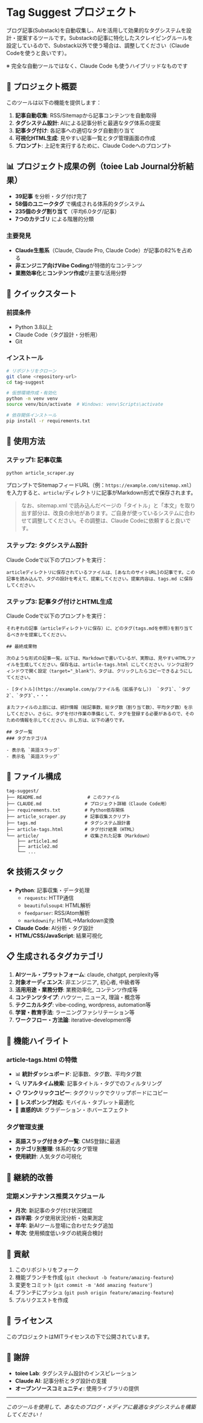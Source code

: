 # Tag Suggest プロジェクト

ブログ記事(Substack)を自動収集し、AIを活用して効果的なタグシステムを設計・提案するツールです。Substackの記事に特化したスクレイピングルールを設定しているので、Substack以外で使う場合は、調整してください（Claude Codeを使うと良いです）。

※ 完全な自動ツールではなく、Claude Code も使うハイブリッドなものです

## 🎯 プロジェクト概要

このツールは以下の機能を提供します：

1. **記事自動収集**: RSS/Sitemapから記事コンテンツを自動取得
2. **タグシステム設計**: AIによる記事分析と最適なタグ体系の提案  
3. **記事タグ付け**: 各記事への適切なタグ自動割り当て
4. **可視化HTML生成**: 見やすい記事一覧とタグ管理画面の作成
5. **プロンプト**: 上記を実行するために、Claude Codeへのプロンプト

## 📊 プロジェクト成果の例（toiee Lab Journal分析結果）

- **39記事** を分析・タグ付け完了
- **58個のユニークタグ** で構成される体系的タグシステム
- **235個のタグ割り当て**（平均6.0タグ/記事）
- **7つのカテゴリ** による階層的分類

### 主要発見

- **Claude生態系**（Claude, Claude Pro, Claude Code）が記事の82%を占める
- **非エンジニア向けVibe Coding**が特徴的なコンテンツ
- **業務効率化**と**コンテンツ作成**が主要な活用分野

## 🚀 クイックスタート

### 前提条件
- Python 3.8以上
- Claude Code（タグ設計・分析用）
- Git

### インストール

```bash
# リポジトリをクローン
git clone <repository-url>
cd tag-suggest

# 仮想環境作成・有効化
python -m venv venv
source venv/bin/activate  # Windows: venv\Scripts\activate

# 依存関係インストール
pip install -r requirements.txt
```

## 📖 使用方法

### ステップ1: 記事収集

```bash
python article_scraper.py
```

プロンプトでSitemapフィードURL（例：`https://example.com/sitemap.xml`）を入力すると、`article/`ディレクトリに記事がMarkdown形式で保存されます。

> なお、sitemap.xml で読み込んだページの「タイトル」と「本文」を取り出す部分は、改良の余地があります。ご自身が使っているシステムに合わせて調整してください。その調整は、Claude Codeに依頼すると良いです。

### ステップ2: タグシステム設計

Claude Codeで以下のプロンプトを実行：

```
articleディレクトリに保存されているファイルは、[あなたのサイトURL]の記事です。この記事を読み込んで、タグの設計を考えて、提案してください。提案内容は、tags.md に保存してください。
```

### ステップ3: 記事タグ付けとHTML生成

Claude Codeで以下のプロンプトを実行：

```
それぞれの記事（articleディレクトリに保存）に、どのタグ(tags.mdを参照)を割り当てるべきかを提案してください。

## 最終成果物

次のような形式の記事一覧。以下は、Markdownで書いているが、実際は、見やすいHTMLファイルを生成してください。保存名は、article-tags.html にしてください。リンクは別ウィンドウで開く設定（target="_blank"）、タグは、クリックしたらコピーできるようにしてください。

- [タイトル](https://example.com/p/ファイル名（拡張子なし）)  `タグ1`、`タグ2`、`タグ3`、・・・

またファイルの上部には、統計情報（総記事数、総タグ数（割り当て数）、平均タグ数）を示してください。さらに、タグを付け作業の準備として、タグを登録する必要があるので、そのための情報を示してください。示し方は、以下の通りです。

## タグ一覧
### タグカテゴリA

- 表示名 `英語スラッグ`
- 表示名 `英語スラッグ`
```

## 📁 ファイル構成

```
tag-suggest/
├── README.md                 # このファイル
├── CLAUDE.md                # プロジェクト詳細（Claude Code用）
├── requirements.txt         # Python依存関係
├── article_scraper.py       # 記事収集スクリプト
├── tags.md                  # タグシステム設計書
├── article-tags.html        # タグ付け結果（HTML）
└── article/                 # 収集された記事（Markdown）
    ├── article1.md
    ├── article2.md
    └── ...
```

## 🛠️ 技術スタック

- **Python**: 記事収集・データ処理
  - `requests`: HTTP通信
  - `beautifulsoup4`: HTML解析
  - `feedparser`: RSS/Atom解析
  - `markdownify`: HTML→Markdown変換
- **Claude Code**: AI分析・タグ設計
- **HTML/CSS/JavaScript**: 結果可視化

## 📋 生成されるタグカテゴリ

1. **AIツール・プラットフォーム**: claude, chatgpt, perplexity等
2. **対象オーディエンス**: 非エンジニア, 初心者, 中級者等
3. **活用用途・業務分野**: 業務効率化, コンテンツ作成等
4. **コンテンツタイプ**: ハウツー, ニュース, 理論・概念等
5. **テクニカルタグ**: vibe-coding, wordpress, automation等
6. **学習・教育手法**: ラーニングファシリテーション等
7. **ワークフロー・方法論**: iterative-development等

## 🎨 機能ハイライト

### article-tags.html の特徴
- 📊 **統計ダッシュボード**: 記事数、タグ数、平均タグ数
- 🔍 **リアルタイム検索**: 記事タイトル・タグでのフィルタリング
- 📋 **ワンクリックコピー**: タグクリックでクリップボードにコピー
- 📱 **レスポンシブ対応**: モバイル・タブレット最適化
- 🎨 **直感的UI**: グラデーション・ホバーエフェクト

### タグ管理支援
- **英語スラッグ付きタグ一覧**: CMS登録に最適
- **カテゴリ別整理**: 体系的なタグ管理
- **使用統計**: 人気タグの可視化

## 🔄 継続的改善

### 定期メンテナンス推奨スケジュール
- **月次**: 新記事のタグ付け状況確認
- **四半期**: タグ使用状況分析・効果測定  
- **半年**: 新AIツール登場に合わせたタグ追加
- **年次**: 使用頻度低いタグの統廃合検討

## 🤝 貢献

1. このリポジトリをフォーク
2. 機能ブランチを作成 (`git checkout -b feature/amazing-feature`)
3. 変更をコミット (`git commit -m 'Add amazing feature'`)
4. ブランチにプッシュ (`git push origin feature/amazing-feature`)
5. プルリクエストを作成

## 📄 ライセンス

このプロジェクトはMITライセンスの下で公開されています。

## 🙏 謝辞

- **toiee Lab**: タグシステム設計のインスピレーション
- **Claude AI**: 記事分析とタグ設計の支援
- **オープンソースコミュニティ**: 使用ライブラリの提供

---

*このツールを使用して、あなたのブログ・メディアに最適なタグシステムを構築してください！*